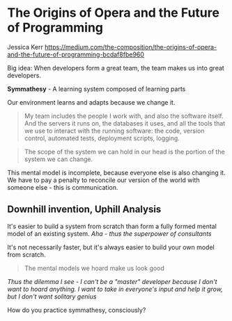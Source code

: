 # The Origins of Opera and the Future of Programming
Jessica Kerr
https://medium.com/the-composition/the-origins-of-opera-and-the-future-of-programming-bcdaf8fbe960

Big idea:  When developers form a great team, the team makes us into great developers.

**Symmathesy** - A learning system composed of learning parts

Our environment learns and adapts because we change it.

>My team includes the people I work with, and also the software itself. And the servers it runs on, the databases it uses, and all the tools that we use to interact with the running software: the code, version control, automated tests, deployment scripts, logging.

>The scope of the system we can hold in our head is the portion of the system we can change.

This mental model is incomplete, because everyone else is also changing it.  We have to pay a penalty to reconcile our version of the world with someone else - this is communication.

## Downhill invention, Uphill Analysis

It's easier to build a system from scratch than form a fully formed mental model of an existing system.
_Aha - thus the superpower of consultants_

It's not necessarily faster, but it's always easier to build your own model from scratch.

> The mental models we hoard make us look good

_Thus the dilemma I see - I can't be a "master" developer because I don't want to hoard anything.  I want to take in everyone's input and help it grow, but I don't want solitary genius_

How do you practice symmathesy, consciously?
